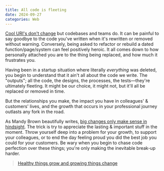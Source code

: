 ```yaml
---
title: All code is fleeting
date: 2024-09-27
categories: Web
---
```


[Cool URI's don't change](https://www.w3.org/Provider/Style/URI) but codebases and teams do. It can be painful to say goodbye to the code you've written when it's rewritten or removed without warning. Conversely, being asked to refactor or rebuild a dated function/page/system can feel positively heroic. It all comes down to how personally attached you are to the thing being replaced, and how much it frustrates you.

Having been in a startup situation where literally _everything_ was deleted, you begin to understand that it ain't all about the code we write. The "outputs"; all the code, the designs, the processes, the tests—they're ultimately fleeting. It might be our choice, it might not, but it'll all be replaced or removed in time.

But the relationships you make, the impact you have in colleagues' & customers' lives, and the growth that occurs in your professional journey outlasts any fork in the road.

As Mandy Brown beautifully writes, [big changes only make sense in hindsight](https://everythingchanges.us/blog/after-the-rupture/). The trick is try to appreciate the lasting & important stuff in the moment. Throw yourself deep into a problem for your growth, to support your colleagues, or to end the day feeling proud you did the best job you could for your customers. Be wary when you begin to chase code perfection over these things; you're only making the inevitable break-up harder.

> [Healthy things grow and growing things change](https://www.youtube.com/watch?v=d2WhP3BTP6U)
